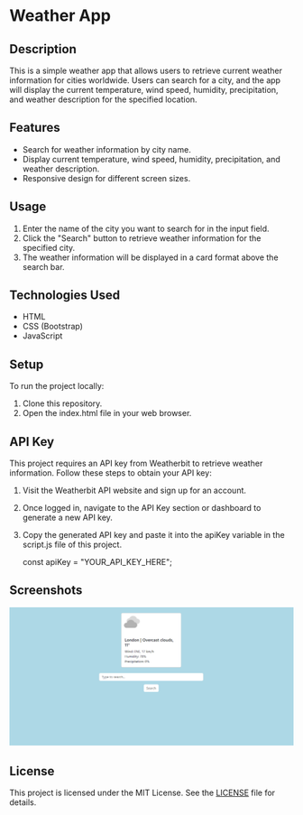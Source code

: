 # Weather App

## Description

This is a simple weather app that allows users to retrieve current weather information for cities worldwide. Users can search for a city, and the app will display the current temperature, wind speed, humidity, precipitation, and weather description for the specified location.

## Features

- Search for weather information by city name.
- Display current temperature, wind speed, humidity, precipitation, and weather description.
- Responsive design for different screen sizes.

## Usage

1. Enter the name of the city you want to search for in the input field.
2. Click the "Search" button to retrieve weather information for the specified city.
3. The weather information will be displayed in a card format above the search bar.

## Technologies Used

- HTML<br>
- CSS (Bootstrap)<br>
- JavaScript<br>

## Setup

To run the project locally:

1. Clone this repository.
2. Open the index.html file in your web browser.

## API Key

This project requires an API key from Weatherbit to retrieve weather information. Follow these steps to obtain your API key:

1. Visit the Weatherbit API website and sign up for an account.
2. Once logged in, navigate to the API Key section or dashboard to generate a new API key.
3. Copy the generated API key and paste it into the apiKey variable in the script.js file of this project.<br>

   const apiKey = "YOUR_API_KEY_HERE";

## Screenshots

![screenshot](./images/Screenshot.png)

## License

This project is licensed under the MIT License. See the [LICENSE](./LICENSE) file for details.
